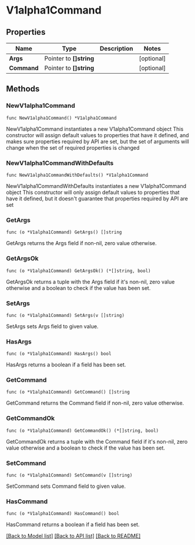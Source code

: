 # V1alpha1Command

## Properties

Name | Type | Description | Notes
------------ | ------------- | ------------- | -------------
**Args** | Pointer to **[]string** |  | [optional] 
**Command** | Pointer to **[]string** |  | [optional] 

## Methods

### NewV1alpha1Command

`func NewV1alpha1Command() *V1alpha1Command`

NewV1alpha1Command instantiates a new V1alpha1Command object
This constructor will assign default values to properties that have it defined,
and makes sure properties required by API are set, but the set of arguments
will change when the set of required properties is changed

### NewV1alpha1CommandWithDefaults

`func NewV1alpha1CommandWithDefaults() *V1alpha1Command`

NewV1alpha1CommandWithDefaults instantiates a new V1alpha1Command object
This constructor will only assign default values to properties that have it defined,
but it doesn't guarantee that properties required by API are set

### GetArgs

`func (o *V1alpha1Command) GetArgs() []string`

GetArgs returns the Args field if non-nil, zero value otherwise.

### GetArgsOk

`func (o *V1alpha1Command) GetArgsOk() (*[]string, bool)`

GetArgsOk returns a tuple with the Args field if it's non-nil, zero value otherwise
and a boolean to check if the value has been set.

### SetArgs

`func (o *V1alpha1Command) SetArgs(v []string)`

SetArgs sets Args field to given value.

### HasArgs

`func (o *V1alpha1Command) HasArgs() bool`

HasArgs returns a boolean if a field has been set.

### GetCommand

`func (o *V1alpha1Command) GetCommand() []string`

GetCommand returns the Command field if non-nil, zero value otherwise.

### GetCommandOk

`func (o *V1alpha1Command) GetCommandOk() (*[]string, bool)`

GetCommandOk returns a tuple with the Command field if it's non-nil, zero value otherwise
and a boolean to check if the value has been set.

### SetCommand

`func (o *V1alpha1Command) SetCommand(v []string)`

SetCommand sets Command field to given value.

### HasCommand

`func (o *V1alpha1Command) HasCommand() bool`

HasCommand returns a boolean if a field has been set.


[[Back to Model list]](../README.md#documentation-for-models) [[Back to API list]](../README.md#documentation-for-api-endpoints) [[Back to README]](../README.md)


